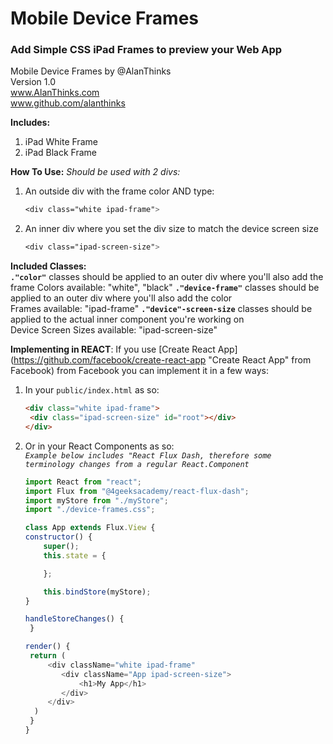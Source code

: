 # Mobile Device Frames
### Add Simple CSS iPad Frames to preview your Web App

Mobile Device Frames by @AlanThinks  
Version 1.0  
www.AlanThinks.com  
www.github.com/alanthinks  

**Includes:**
1. iPad White Frame
2. iPad Black Frame

**How To Use:**
*Should be used with 2 divs:*
1. An outside div with the frame color AND type:
   ```css
   <div class="white ipad-frame">
   ```
2. An inner div where you set the div size to match the device screen size
    ```css
    <div class="ipad-screen-size">
    ```

**Included Classes:**   
**`."color"`** classes should be applied to an outer div where you'll also add the frame
    Colors available: "white", "black"
**`."device-frame"`** classes should be applied to an outer div where you'll also add the color  
    Frames available: "ipad-frame"
**`."device"-screen-size`** classes should be applied to the actual inner component you're working on   
    Device Screen Sizes available: "ipad-screen-size"   

**Implementing in REACT**:
If you use [Create React App](https://github.com/facebook/create-react-app "Create React App" from Facebook) from Facebook you can implement it in a few ways:  
1. In your `public/index.html` as so:
   ```html
   <div class="white ipad-frame">
    <div class="ipad-screen-size" id="root"></div>
   </div>
   ```
2. Or in your React Components as so:  
    <code>_Example below includes "React Flux Dash, therefore some terminology changes from a regular React.Component_</code>
    ```javascript
    import React from "react";
    import Flux from "@4geeksacademy/react-flux-dash";
    import myStore from "./myStore";
    import "./device-frames.css";

    class App extends Flux.View {
    constructor() {
        super();
        this.state = {

        };

        this.bindStore(myStore);
    }

    handleStoreChanges() {
     }

    render() {
     return (
         <div className="white ipad-frame"
            <div className="App ipad-screen-size">
                <h1>My App</h1>
            </div>
         </div>
      )
     }
    }
    ```


